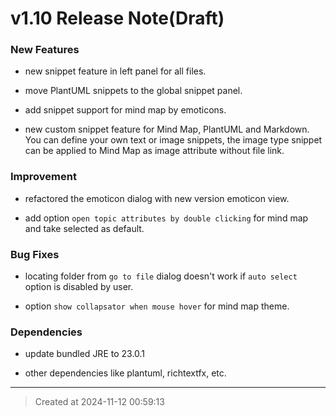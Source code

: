 # v1.10 Release Note(Draft)

### New Features

* new snippet feature in left panel for all files.

* move PlantUML snippets to the global snippet panel.

* add snippet support for mind map by emoticons.

* new custom snippet feature for Mind Map, PlantUML and Markdown. You can define your own text or image snippets, the image type snippet can be applied to Mind Map as image attribute without file link.


### Improvement

* refactored the emoticon dialog with new version emoticon view.

* add option `open topic attributes by double clicking` for mind map and take selected as default.


### Bug Fixes

* locating folder from `go to file` dialog doesn't work if `auto select` option is disabled by user.

* option `show collapsator when mouse hover` for mind map theme.


### Dependencies

* update bundled JRE to 23.0.1  

* other dependencies like plantuml, richtextfx, etc.

---
> Created at 2024-11-12 00:59:13
